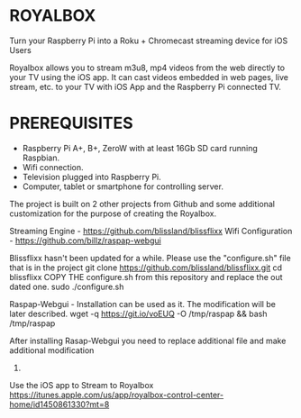 # ROYALBOX
Turn your Raspberry Pi into a Roku + Chromecast streaming device for iOS Users

Royalbox allows you to stream m3u8, mp4 videos from the web directly to your TV using the iOS app.  It can cast videos embedded in web pages, live stream, etc. to your TV with iOS App and the Raspberry Pi connected TV.


# PREREQUISITES

 - Raspberry Pi A+, B+, ZeroW with at least 16Gb SD card running Raspbian. 
 - Wifi connection.
 - Television plugged into Raspberry Pi.
 - Computer, tablet or smartphone for controlling server.
 
The project is built on 2 other projects from Github and some additional customization for the purpose of creating the Royalbox.

Streaming Engine - https://github.com/blissland/blissflixx
Wifi Configuration - https://github.com/billz/raspap-webgui

Blissflixx hasn't been updated for a while.  Please use the "configure.sh" file that is in the project 
git clone https://github.com/blissland/blissflixx.git
cd blissflixx
COPY THE configure.sh from this repository and replace the out dated one.
sudo ./configure.sh

Raspap-Webgui - Installation can be used as it.  The modification will be later described.
wget -q https://git.io/voEUQ -O /tmp/raspap && bash /tmp/raspap

After installing Rasap-Webgui you need to replace additional file and make additional modification

1)

Use the iOS app to Stream to Royalbox
https://itunes.apple.com/us/app/royalbox-control-center-home/id1450861330?mt=8


